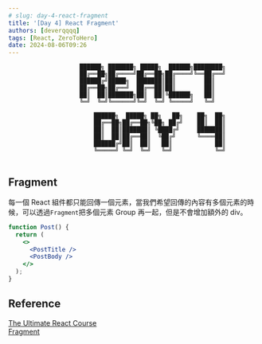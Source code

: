 ```yaml
---
# slug: day-4-react-fragment
title: '[Day 4] React Fragment'
authors: [deverqqqq]
tags: [React, ZeroToHero]
date: 2024-08-06T09:26
---
```


```
                    ██████╗ ███████╗ █████╗  ██████╗████████╗
                    ██╔══██╗██╔════╝██╔══██╗██╔════╝╚══██╔══╝
                    ██████╔╝█████╗  ███████║██║        ██║   
                    ██╔══██╗██╔══╝  ██╔══██║██║        ██║   
                    ██║  ██║███████╗██║  ██║╚██████╗   ██║   
                    ╚═╝  ╚═╝╚══════╝╚═╝  ╚═╝ ╚═════╝   ╚═╝   
                                                             
                        ██████╗  █████╗ ██╗   ██╗    ██╗  ██╗
                        ██╔══██╗██╔══██╗╚██╗ ██╔╝    ██║  ██║
                        ██║  ██║███████║ ╚████╔╝     ███████║
                        ██║  ██║██╔══██║  ╚██╔╝      ╚════██║
                        ██████╔╝██║  ██║   ██║            ██║
                        ╚═════╝ ╚═╝  ╚═╝   ╚═╝            ╚═╝
                                                             
```

<!-- Description -->

## Fragment

每一個 React 組件都只能回傳一個元素，當我們希望回傳的內容有多個元素的時候，可以透過`Fragment`把多個元素 Group 再一起，但是不會增加額外的 div。

```jsx
function Post() {
  return (
    <>
      <PostTitle />
      <PostBody />
    </>
  );
}
```

## Reference
[The Ultimate React Course](https://www.udemy.com/course/the-ultimate-react-course)  
[Fragment](https://react.dev/reference/react/Fragment)